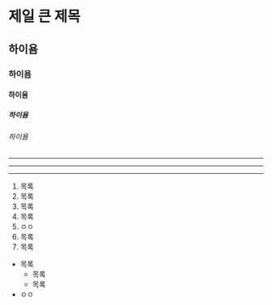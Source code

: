 # 제일 큰 제목
## 하이욤
### 하이욤 
#### 하이욤
##### 하이욤 
###### 하이욤
* * *
***
---
1. 목록
5. 목록
2. 목록
6. 목록
7. ㅇㅇ
4. 목록
5. 목록

* 목록
  * 목록
  - 목록
* ㅇㅇ
